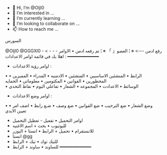 - 👋 Hi, I’m @Oljl0
- 👀 I’m interested in ...
- 🌱 I’m currently learning ...
- 💞️ I’m looking to collaborate on ...
- 📫 How to reach me ...

<!---
Oljl0/Oljl0 is a ✨ special ✨ repository because its `README.md` (this file) appears on your GitHub profile.
You can click the Preview link to take a look at your changes.
---> السورس 
@Oljl0 @GGGXl0
رفع ادمن ---> ※ ¦ العضو「  」 
※ ¦ تم رفعه ادمن
 • 
الاوامر - - - > - اهلا بك في قائمة اوامر الاعدادات :
━━━━━━━━━━━━ 

- اوامر رؤية الاعدادات :

• الرابط
• المنشئين الاساسيين
• المنشئين 
• الادمنيه
• المدراء
• المميزين
• المحظورين
• القوانين
• المكتومين 
• معلوماتي 
• الحمايه  
• الوسائط
• الاعدادت
• المجموعه
• الشعار
• تفاعلي اليوم
• نقاط التحدي 

- اوامر وضع الاعدادات :

• وضع الشعار
• ضع الترحيب
• ضع القوانين
• ضع وصف
• ضـع رابط
• اضف امر
• تعيين الايدي

- اوامر التحميل
• تفعيل - تعطيل التحميل
- لليوتيوب
• بحث + اسم الاغنيه
- للانستقرام
• تحميل + الرابط
• انستا + اليوزر
- انستا @gg
- للتيك توك
• تيك + الرابط
- للساوند
• ساوند + الرابط
━━━━━━━━━━━━ 
 
